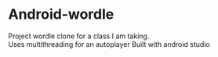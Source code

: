 # Android-wordle
Project wordle clone for a class I am taking.</br>
Uses multithreading for an autoplayer
Built with android studio

